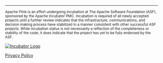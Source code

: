 <hr class="divider">

<small>Apache Flink is an effort undergoing incubation at The Apache Software
Foundation (ASF), sponsored by the Apache Incubator PMC. Incubation is
required of all newly accepted projects until a further review indicates that
the infrastructure, communications, and decision making process have
stabilized in a manner consistent with other successful ASF projects. While
incubation status is not necessarily a reflection of the completeness or
stability of the code, it does indicate that the project has yet to be fully
endorsed by the ASF.</small>

<a href="http://incubator.apache.org/">![Incubator Logo](img/apache-incubator-logo.png)</a>

<p class="text-center"><a href="privacy-policy.html">Privacy Policy<a></p>